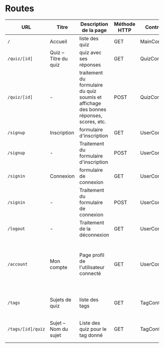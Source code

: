 # Routes

| URL | Titre | Description de la page | Méthode HTTP | Controller | Méthode | commentaire |
|--|--|--|--|--|--|--|
| `/` | Accueil | liste des quiz | GET | MainController | home |  |
| `/quiz/[id]` | Quiz – Titre du quiz | quiz avec ses réponses | GET | QuizController | quiz |  |
| `/quiz/[id]` | - | traitement du formulaire du quiz soumis et affichage des bonnes réponses, scores, etc. | POST | QuizController | quizPost |  |
| `/signup` | Inscription | formulaire d'inscription | GET | UserController | signup |  |
| `/signup` | - | Traitement du formulaire d'inscription | POST | UserController | signupPost |  |
| `/signin` | Connexion | formulaire de connexion | GET | UserController | signin |  |
| `/signin` | - | Traitement du formulaire de connexion | POST | UserController | signinPost |  |
| `/logout` | - | Traitement de la déconnexion | GET | UserController | logout |  |
| `/account` | Mon compte | Page profil de l'utilisateur connecté | GET | UserController | profile | Affiche uniquement les informations dont on dispose sur l'utilisateur connecté |
| `/tags` | Sujets de quiz | liste des tags | GET | TagController | tags | Affiche la liste complète des tags |
| `/tags/[id]/quiz` | Sujet – Nom du sujet | Liste des quiz pour le tag donné | GET | TagController | quiz | Affiche la liste des quiz relatifs à un tag |
